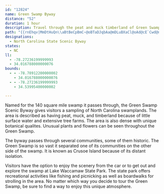 ```yaml
---
id: "12824"
name: Green Swamp Byway
distance: "52"
duration: 1 hour
description: Travel through the peat and muck timberland of Green Swamp on this byway.
path: "{{rnEhqv|MmDtHuQn\\aBtBeCpBmC~@oBTaDJqbAa@mDLuBXaCl@oAd@cE`Cwd@n]sl@fc@mCvA}CnAcDdAaIfAwDJiHGgHcAoOiCwIs@sCFkJr@sDv@wDnAgIfE_BjA}DzDaH~IoAlAqCpB}DxBsE`BiNfCiVdE}El@wFLeKeAw]qGqFe@cDJ_GbAgWdIcElBmBdBoBzCoM~ZsTpl@cBfEmA~BcCtDoAjAuAfAqDlBuBd@aIj@c_@^ac@z@wDPsfApByENwEpAwBxAiB`Bc]pa@aGlHgDtEmEfIiFrLqKpUsB`F}CjD}B`BsCxAkiBzv@aXzKgHhCqCj@mH~@sQxAw]rDsR`BuCp@gA^{@`@aCdBik@hx@eEfGiAlBq@pBg@lBUfBOtDHjKCbFIhCw@bHg@vC}IfYaXny@cAvB{BnCyAjAgDrAoAT}BNm{@e@mh@K{Y[s}Aw@_hDyBqAEaBYsCeAeCgBuLgKoA{@cDeBkFgBcGw@{uA{A{E?q`@_@qFZiDr@yAb@gDtA_NrG_EjCwBfByQdVa^jf@yBlCcEjDwUnMoC~BqDrEu@bAaB|Da@`B_Hre@eAfEu@vB}ArDwChEozAltB_C~C}ClC}CrBsk@nUkG`BsDr@wRjBog@hEeRrAc@Piy@lJoIfBsFfBwy@v_@wi@hWQ?yBpAuZbN_TzIe`Bzn@_DxAsArAmCdDiAbDw_@lwAaDlNiApDg[juAUb@uWvbAwKvb@_Vp|@{eClmJ}CjOaLtw@_ZtzBcLdy@kK`Tge@~y@_C~E}CrHyQzm@gEjMgN|\\wAjEoM`f@c^rtAgAnDeAlCoAjBuHlIiCnE_A`CcCrIiB~HiRbs@uMxg@c@lB_ChN}FtWcQht@_A`C}AfCq[|_@iCfFqD`LuAnC}A|BoQjT}ExGiCfG_S`q@w@rF?tEv@fPIf^MdFUlD_AtFoAlFuNdf@qCtIgAxEMzAeAfDgIrXuHlXI\\Sn@Oh@uBdIsBbIIXOh@cBrGqBzHiA~E}AbH_EbP_ApEkAnA"
designations:
  - North Carolina State Scenic Byway
states:
  - NC
ll:
  - -78.27236199999993
  - 34.016788000000076
bounds:
  - - -78.78912200000002
    - 34.016788000000076
  - - -78.27236199999993
    - 34.53995400000002

---
```


Named for the 140 square mile swamp it passes through, the Green Swamp Scenic Byway gives visitors a sampling of North Carolina swamplands. The area is described as having peat, muck, and timberland because of little surface water and extensive tree farms. The area is also dense with unique botanical qualites. Unusual plants and flowers can be seen throughout the Green Swamp.

The byway passes through several communities, some of them
historic. The Green Swamp is so vast it separated one of its
communities on the other side of the swamp. It is known as Crusoe Island because of its distant isolation.

Visitors have the option to enjoy the scenery from the car or to get out and explore the swamp at Lake Waccamaw State Park. The state park offers recreational activities like fishing and
picnicking as well as boardwalks for strolling in the area. No
matter which way you decide to tour the Green Swamp, be sure to find a way to enjoy this unique atmosphere.

